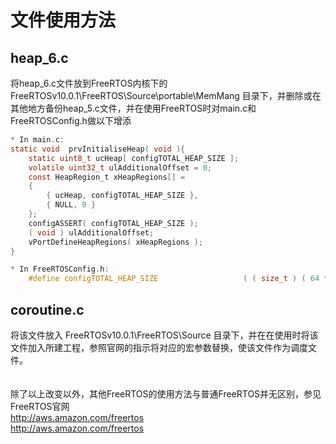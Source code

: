 # 文件使用方法

## heap_6.c
将heap_6.c文件放到FreeRTOS内核下的 FreeRTOSv10.0.1\FreeRTOS\Source\portable\MemMang 目录下，并删除或在其他地方备份heap_5.c文件，并在使用FreeRTOS时对main.c和FreeRTOSConfig.h做以下增添<br>
```c
* In main.c:
static void  prvInitialiseHeap( void ){
	static uint8_t ucHeap[ configTOTAL_HEAP_SIZE ];
	volatile uint32_t ulAdditionalOffset = 0;
	const HeapRegion_t xHeapRegions[] =
	{
		{ ucHeap, configTOTAL_HEAP_SIZE },
		{ NULL, 0 }
	};
	configASSERT( configTOTAL_HEAP_SIZE );
	( void ) ulAdditionalOffset;
	vPortDefineHeapRegions( xHeapRegions );
}

* In FreeRTOSConfig.h:
	#define configTOTAL_HEAP_SIZE					( ( size_t ) ( 64 * 1024 ) )
```

## coroutine.c
将该文件放入 FreeRTOSv10.0.1\FreeRTOS\Source 目录下，并在在使用时将该文件加入所建工程，参照官网的指示将对应的宏参数替换，使该文件作为调度文件。<br>
<br>
<br>
除了以上改变以外，其他FreeRTOS的使用方法与普通FreeRTOS并无区别，参见FreeRTOS官网<br>
http://aws.amazon.com/freertos<br>
http://aws.amazon.com/freertos<br>
